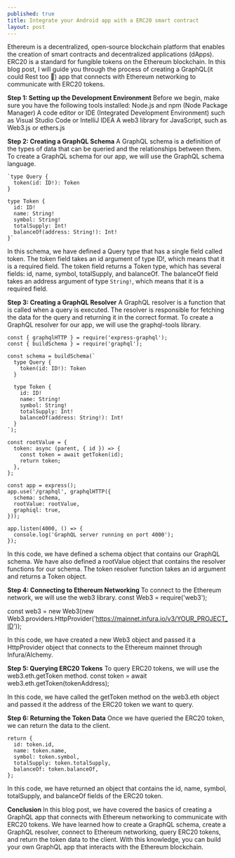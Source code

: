 ```yaml
---
published: true
title: Integrate your Android app with a ERC20 smart contract
layout: post
---
```


Ethereum is a decentralized, open-source blockchain platform that enables the creation of smart contracts and decentralized applications (dApps). ERC20 is a standard for fungible tokens on the Ethereum blockchain. In this blog post, I will guide you through the process of creating a GraphQL(it could Rest too 🤷) app that connects with Ethereum networking to communicate with ERC20 tokens.

**Step 1: Setting up the Development Environment**
Before we begin, make sure you have the following tools installed:
Node.js and npm (Node Package Manager)
A code editor or IDE (Integrated Development Environment) such as Visual Studio Code or IntelliJ IDEA
A web3 library for JavaScript, such as Web3.js or ethers.js

**Step 2: Creating a GraphQL Schema**
A GraphQL schema is a definition of the types of data that can be queried and the relationships between them. To create a GraphQL schema for our app, we will use the GraphQL schema language.

```
`type Query {
  token(id: ID!): Token
}

type Token {
  id: ID!
  name: String!
  symbol: String!
  totalSupply: Int!
  balanceOf(address: String!): Int!
}`
```

In this schema, we have defined a Query type that has a single field called token. The token field takes an id argument of type ID!, which means that it is a required field. The token field returns a Token type, which has several fields: id, name, symbol, totalSupply, and balanceOf. The balanceOf field takes an address argument of type `String!`, which means that it is a required field.

**Step 3: Creating a GraphQL Resolver**
A GraphQL resolver is a function that is called when a query is executed. The resolver is responsible for fetching the data for the query and returning it in the correct format. To create a GraphQL resolver for our app, we will use the graphql-tools library.

```
const { graphqlHTTP } = require('express-graphql');
const { buildSchema } = require('graphql');

const schema = buildSchema(`
  type Query {
    token(id: ID!): Token
  }

  type Token {
    id: ID!
    name: String!
    symbol: String!
    totalSupply: Int!
    balanceOf(address: String!): Int!
  }
`);

const rootValue = {
  token: async (parent, { id }) => {
    const token = await getToken(id);
    return token;
  },
};

const app = express();
app.use('/graphql', graphqlHTTP({
  schema: schema,
  rootValue: rootValue,
  graphiql: true,
}));

app.listen(4000, () => {
  console.log('GraphQL server running on port 4000');
});
```
In this code, we have defined a schema object that contains our GraphQL schema. We have also defined a rootValue object that contains the resolver functions for our schema. The token resolver function takes an id argument and returns a Token object.

**Step 4: Connecting to Ethereum Networking**
To connect to the Ethereum network, we will use the web3 library.
const Web3 = require('web3');

const web3 = new Web3(new Web3.providers.HttpProvider('https://mainnet.infura.io/v3/YOUR_PROJECT_ID'));

In this code, we have created a new Web3 object and passed it a HttpProvider object that connects to the Ethereum mainnet through Infura/Alchemy.

**Step 5: Querying ERC20 Tokens**
To query ERC20 tokens, we will use the web3.eth.getToken method.
const token = await web3.eth.getToken(tokenAddress);

In this code, we have called the getToken method on the web3.eth object and passed it the address of the ERC20 token we want to query.

**Step 6: Returning the Token Data**
Once we have queried the ERC20 token, we can return the data to the client.
```
return {
  id: token.id,
  name: token.name,
  symbol: token.symbol,
  totalSupply: token.totalSupply,
  balanceOf: token.balanceOf,
};
```
In this code, we have returned an object that contains the id, name, symbol, totalSupply, and balanceOf fields of the ERC20 token.

**Conclusion**
In this blog post, we have covered the basics of creating a GraphQL app that connects with Ethereum networking to communicate with ERC20 tokens. We have learned how to create a GraphQL schema, create a GraphQL resolver, connect to Ethereum networking, query ERC20 tokens, and return the token data to the client. With this knowledge, you can build your own GraphQL app that interacts with the Ethereum blockchain.
